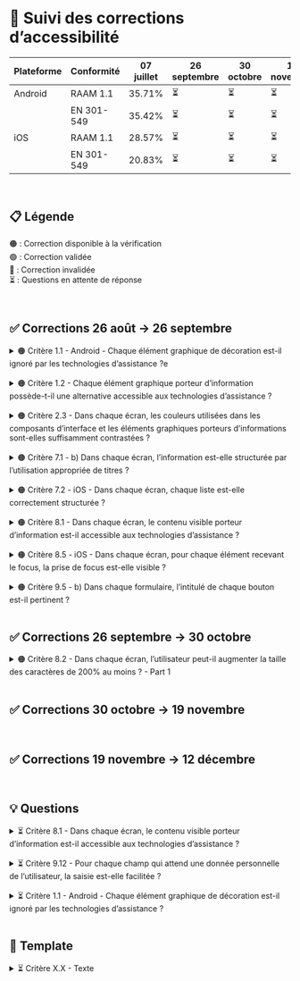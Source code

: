 # 🌈 Suivi des corrections d’accessibilité

| Plateforme | Conformité | 07 juillet | 26 septembre | 30 octobre | 19 novembre | 12 décembre |
| ---------- | ---------- | ---------- | ------------ | ---------- | ----------- | ----------- |
| Android    | RAAM 1.1   | 35.71%     | ⏳           | ⏳         | ⏳          | ⏳          |
|            | EN 301-549 | 35.42%     | ⏳           | ⏳         | ⏳          | ⏳          |
| iOS        | RAAM 1.1   | 28.57%     | ⏳           | ⏳         | ⏳          | ⏳          |
|            | EN 301-549 | 20.83%     | ⏳           | ⏳         | ⏳          | ⏳          |

<br>

## 📋 Légende


🟠 : Correction disponible à la vérification  
🟢 : Correction validée  
🔴 : Correction invalidée  
⏳ : Questions en attente de réponse

<br>

## ✅ Corrections 26 août → 26 septembre

<details>

<summary> 🟠 Critère 1.1 - Android - Chaque élément graphique de décoration est-il ignoré par les technologies d’assistance ?e</summary>

**RAAM** : [Critère 1.1](https://accessibilite.public.lu/fr/raam1.1/referentiel-technique.html#crit-1-1)  
**Ticket** : [PC-37377](https://passculture.atlassian.net/browse/PC-37377)  
**PR** : [#8676](https://github.com/pass-culture/pass-culture-app-native/pull/8676)

**Problème** 😱  
- Les emojis étaient vocalisé sur Android car on utilisait `accessibilityHidden` qui ne fonctionne pas. 
- Les icons qui étaient présent au début des boutons sont vocalisé "zéro" pour la même raison.

**Correction** 💡  
- Refacto du code de `AccessibleTitle` et utilisation de `accessibilityElementsHidden` (iOS) et `importantForAccessibility` (Android) via `hiddenFromScreenReader()` pour ignorer les emojis. Création d'un composant `AccessibleTitle` spécifique web qui permet de garder `aria-hidden` en web pour éviter les problèmes de compatibilité.
- Utilisation du nouveau composant `LinkInsideText` qui ne possède pas d'emojis de lien externe. 

</details>

<br>

<details>

<summary> 🟠 Critère 1.2 - Chaque élément graphique porteur d’information possède-t-il une alternative accessible aux technologies d’assistance ?</summary>

**RAAM** : [Critère 1.2](https://accessibilite.public.lu/fr/raam1.1/referentiel-technique.html#crit-1-2)  
**Ticket** : [PC-37462](https://passculture.atlassian.net/browse/PC-37462)  
**PR** : [#8653](https://github.com/pass-culture/pass-culture-app-native/pull/8653)

**Problème** 😱

- Pour les SVG, `accessiblityHidden` ne fonctionne pas (car n'existe pas en `react-native`).
- Pour le QR code, il n'est pas accessible au lecteur d'écrans.
- Pour les illustrations des offres et lieux, `accessibilityLabel` n'est pas très clair et compréhensible.

**Correction** 💡

- Pour les SVG, utiliser `accessible` plutôt que `accessiblityHidden`, qui rend disponible l'élément aux lecteurs d'écrans.
- Pour le QR code, il faut ajouter un `accessibilityLabel`, un `accessibilityRole` image et un `accessible` pour rendre la view disponible aux lecteurs d'écrans.
- Pour les illustrations des offres et lieux, il faut simplement changer `accessibilityLabel` pour qu'il soit plus explicite.

</details>

<br>

<details>

<summary> 🟠 Critère 2.3 - Dans chaque écran, les couleurs utilisées dans les composants d’interface et les éléments graphiques porteurs d’informations sont-elles suffisamment contrastées ?</summary>

**RAAM** : [Critère 2.3](https://accessibilite.public.lu/fr/raam1.1/referentiel-technique.html#crit-2-3)  
**Ticket** : [PC-37465](https://passculture.atlassian.net/browse/PC-37465)  
**PR** : [#8577](https://github.com/pass-culture/pass-culture-app-native/pull/8577)

**Problème** 😱  
La bordure du cercle dans les radio button n’était pas suffisamment contrastée pour être visible de tous.

**Correction** 💡  
Utilisation du design token `border.default` à la place de `border.subtle`.

</details>

<br>

<details>

<summary> 🟠 Critère 7.1 - b) Dans chaque écran, l’information est-elle structurée par l’utilisation appropriée de titres ?</summary>

**RAAM** : [Critère 7.1](https://accessibilite.public.lu/fr/raam1.1/referentiel-technique.html#crit-7-1)  
**Ticket** : [PC-37481](https://passculture.atlassian.net/browse/PC-37481)  
**PR** : [#8561](https://github.com/pass-culture/pass-culture-app-native/pull/8561)

**Problème** 😱  
Les titres n’avaient pas de rôle car nous avons ajouté `AccessibilityRole.HEADING` uniquement en web. De plus, ce rôle n’a aucune correspondance en native.

**Correction** 💡  
Utilisation de `AccessibilityRole.HEADER` dans `getHeadingAttrs()` qui permet d’ajouter le rôle dans tous les titres de manière automatique.

</details>

<br>

<details>

<summary> 🟠 Critère 7.2 - iOS - Dans chaque écran, chaque liste est-elle correctement structurée ?</summary>

**RAAM** : [Critère 7.2](https://accessibilite.public.lu/fr/raam1.1/referentiel-technique.html#crit-7-2)  
**Ticket** : [PC-37482](https://passculture.atlassian.net/browse/PC-37482)  
**PR** : [#8607](https://github.com/pass-culture/pass-culture-app-native/pull/8607)

**Problème** 😱  
Certaines listes n’étaient pas identifiées comme des listes `<ul>` et `<li>`.

**Correction** 💡  
Utilisation des composants `Li` associés à des `AccessibilityRole.LIST`.

</details>

<br>

<details>

<summary> 🟠 Critère 8.1 - Dans chaque écran, le contenu visible porteur d’information est-il accessible aux technologies d’assistance ?</summary>

**RAAM** : [Critère 8.1](https://accessibilite.public.lu/fr/raam1.1/referentiel-technique.html#crit-8-1)  
**Ticket** : [PC-37483](https://passculture.atlassian.net/browse/PC-37483)  
**PR** : [#8579](https://github.com/pass-culture/pass-culture-app-native/pull/8579), [#8662](https://github.com/pass-culture/pass-culture-app-native/pull/8662)

**Problème** 😱  
Certains textes n’étaient pas vocalisés car ils n’étaient pas inclus dans les labels.

**Correction** 💡  
- Ajout d’informations dans certains `accessibilityLabel` et/ou suppression d’`accessibilityLabel` inutiles afin d’éviter toute confusion.
- Modification de `tileAccessibilityLabel` pour prendre en compte les tags.

</details>

<br>

<details>

<summary> 🟠 Critère 8.5 - iOS - Dans chaque écran, pour chaque élément recevant le focus, la prise de focus est-elle visible ?</summary>

**RAAM** : [Critère 8.5](https://accessibilite.public.lu/fr/raam1.1/referentiel-technique.html#crit-8-5)  
**Ticket** : [PC-37485](https://passculture.atlassian.net/browse/PC-37485)  
**PR** : [#8632](https://github.com/pass-culture/pass-culture-app-native/pull/8632)

**Problème** 😱  
Lorsqu'on navigue sur l'élément `Accordion` le focus n'était pas visible car on utilisait `touchableFocusOutline()` dans un composant `TouchableOpacity`

**Correction** 💡  
L'utilisation de `customFocusOutline()` plutôt que `touchableFocusOutline()` dans le composant `Accordion`

</details>

<br>

<details>
<summary> 🟠 Critère 9.5 - b) Dans chaque formulaire, l’intitulé de chaque bouton est-il pertinent ?</summary>

**RAAM** : [Critère 9.5](https://accessibilite.public.lu/fr/raam1.1/referentiel-technique.html#crit-9-5)  
**Ticket** : [PC-37491](https://passculture.atlassian.net/browse/PC-37491)  
**PR** : [#8593](https://github.com/pass-culture/pass-culture-app-native/pull/8593)

**Problème** 😱  
`accessibilityDescribedBy` n'est pas reconnu en native, ce qui vocalise les UUID.

**Correction** 💡  
`accessibilityHint` permet d'ajouter un élément complémentaire et doit être utilisé à la place.  
Cependant, il n'est pas utilisable sur les textes ; il faut utiliser un `accessibilityLabel` custom (ex : pour les messages d'erreur).  
On ignore les textes/éléments ajoutés dans `accessibilityHint` pour éviter une double vocalisation en utilisant `hiddenFromScreenReader()` avec :

- `accessibilityElementsHidden: true // iOS`
- `importantForAccessibility: 'no' // Android`

</details>

<br>

## ✅ Corrections 26 septembre → 30 octobre

<details>

<summary> 🟠 Critère 8.2 - Dans chaque écran, l’utilisateur peut-il augmenter la taille des caractères de 200% au moins ? - Part 1</summary>

**RAAM** : [Critère 8.2](https://accessibilite.public.lu/fr/raam1.1/referentiel-technique.html#crit-8-2)  
**Ticket** : [PC-37484](https://passculture.atlassian.net/browse/PC-37484)  
**PR** : [#8730](https://github.com/pass-culture/pass-culture-app-native/pull/8730)

**Problème** 😱  
Certains éléments ne sont plus lisible lorsqu'il y a un zoom 200% : 
- **(E01 / E03 / E04)** Des liens sont tronqué car le composant qui est utilisé pour les afficher n'est pas vrai un texte
- **(E06)** Les éléments dans le "plan du site" sont tronqué car ils n'utilisent pas de composant bouton. 
- **(E09)** Les tags ont une hauteur limité, ce qui empeche un texte de s'afficher sur 2 ou 3 lignes. 
- **(E12)** La page de statut de la demande de déblocage du crédit ne scroll pas, car on bloque sa hauteur. 
- **(E15)** Les options dans le calendrir ont une hauteur et largeur limité, ce qui empeche un texte de s'afficher sur 2 lignes. 


**Correction** 💡  
- **(E01 / E03 / E04)** Pour les liens tronqué, nous avons utilisé le nouveau composant `LinkInsideText`
- **(E06)** Utilisation de boutons pour tous les éléments du plan du site, qui gère mieux le passage à la ligne et ne tronque pas le texte. 
- **(E09)** Utilisation d'une `minHeight` plutôt que `height` pour permettre d'afficher le texte des tags sur plusieurs lignes. 
- **(E12)** Utilisation de `flexGrow: 1` plutot que `flex: 1` dans la `ScrollView` pour permettre à la page de scroller. 
- **(E15)** Utilisation d'une `minHeight` plutôt que `height` et d'une "minWidth` plutôt que `width` pour permettre d'afficher le texte des options sur plusieurs lignes. 

</details>

<br>

## ✅ Corrections 30 octobre → 19 novembre

<br>

## ✅ Corrections 19 novembre → 12 décembre

<br>

## 💡 Questions

<details>

<summary> ⏳ Critère 8.1 - Dans chaque écran, le contenu visible porteur d’information est-il accessible aux technologies d’assistance ?</summary>

**RAAM** : [Critère 8.1](https://accessibilite.public.lu/fr/raam1.1/referentiel-technique.html#crit-8-1)  
**Ticket** : [PC-37483](https://passculture.atlassian.net/browse/PC-37483)  
**PR** : [#8579](https://github.com/pass-culture/pass-culture-app-native/pull/8579), [#8662](https://github.com/pass-culture/pass-culture-app-native/pull/8662)

Pour les écrans E09, E015 et E016, nous n'arrivons pas à reproduire les non-conformités, est-ce qu'il s'agissait de tuiles d’offres avec des tags (non vocalisé) ?

</details>

<br>

<details>

<summary> ⏳ Critère 9.12 - Pour chaque champ qui attend une donnée personnelle de l’utilisateur, la saisie est-elle facilitée ?</summary>

**RAAM** : [Critère 9.12](https://accessibilite.public.lu/fr/raam1/referentiel-technique.html#crit-9-12)  
**Ticket** : [PC-37497](https://passculture.atlassian.net/browse/PC-37497)  
**PR** : [#XXXX](https://github.com/pass-culture/pass-culture-app-native/pull/XXXX)

| iOS Version | TextInput Type | Contact Menu AutoFill | Direct Email Suggestion AutoFill | Typing Contact Name AutoFill |
| ----------- | -------------- | --------------------- | -------------------------------- | ---------------------------- |
| 16.4        | Multi-layer    | ❌ Doesn't work       | ❌ Doesn't work                  | ❌ Doesn't work              |
| 16.4        | Basic          | ❌ Doesn't work       | ✅ Works                         | ❌ Doesn't work              |
| 18.3.1      | Multi-layer    | ✅ Works              | ❌ Doesn't work                  | ✅ Works                     |
| 18.3.1      | Basic          | ✅ Works              | ❌ Doesn't work                  | ✅ Works                     |

Legend:
`TextInput` Type Basic = a generic `TextInput` imported directly from `react-native`, with accessibility props:

```ts
<TextInput
 style={{ backgroundColor: 'yellow', height: 40 }}
 textContentType="emailAddress"
 autoComplete="email"
/>
```

`TextInput` Type Multi-layer = our custom input component `EmailInputController`.

</details>

<br>

<details>

<summary> ⏳ Critère 1.1 - Android - Chaque élément graphique de décoration est-il ignoré par les technologies d’assistance ?</summary>

**RAAM** : [Critère 1.1](https://accessibilite.public.lu/fr/raam1.1/referentiel-technique.html#crit-1-1)  
**Ticket** : [PC-37377](https://passculture.atlassian.net/browse/PC-37377)  
**PR** : [#XXXX](https://github.com/pass-culture/pass-culture-app-native/pull/XXXX)

**Problème** 😱  
Lorsque je démarre TalkBack sur la home, toute la home est restitué en Français.
Si je vais dans `HomeModule.tsx` et que je retire `BusinessModule` de l'array de modules, lorsque je démarre Talkback, cette fois-ci il ne restitura que "Bienvenue" et ça sera lu comme si c'était de l'anglais.
Dans tous les cas (si la home est restitué en entièrété en français, ou juste le titre es restitué), lorsque j'appuies manuellement sur un élément de la home, c'est restitué comme si c'était de l'anglais.

En ce qui concerne la restitution non-voulu des emojis contenus dans les titres des divers modules, pour constater ce problème, il faut que l'entièrété de la page soit restitué.

J'ai remarqué qu'il semble y avoir 2 modes de restitution par TalkBack:

- Une automatique qui se déclenche au démarrage de TalkBack quand on est sur la Home
- Une manuelle lorsqu'on appuies sur un élément

C'est dans le premier mode seulement que j'arrive à reproduire la lecture non-voulue des emojis.

Pourquoi la lecture automatique se déclenche seulement sur certaines écrans?

J'ai remarqué que c'était sur les écrans sans entête `headerShown: false` que tout la page est lu. Ou autre hypothèse: la liste de la home est un composant et est lu enitèrement et que le TalkBack ne lit que le premier élément lors de son activation. Peut être que le header prévient la lecture de la liste de la home.

Lors d'une lecture manuelle des éléments de la home, les emojis ne sont pas lus grâce au code existant dans `AccessibleTitle` ou le titre est séparé des emojis qu'il pourrait contenir, et le `accessibilityLabel` est défini à `titleText` (sans l'emoji).

Si je supprime ce `accessibilityLabel`, les emojis dans le titre sont lus, même en lecture manuelle, ce qui me permet de conclure que ce code fonctionne correctement.

**Correction** 💡  
Texte

</details>

<br>

## 📂 Template

<details>

<summary> ⏳ Critère X.X - Texte</summary>

**RAAM** : [Critère X.X](https://accessibilite.public.lu/fr/raam1.1/referentiel-technique.html#crit-X-X)  
**Ticket** : [PC-XXXXX](https://passculture.atlassian.net/browse/PC-XXXXX)  
**PR** : [#XXXX](https://github.com/pass-culture/pass-culture-app-native/pull/XXXX)

**Problème** 😱  
Texte

**Correction** 💡  
Texte

</details>

